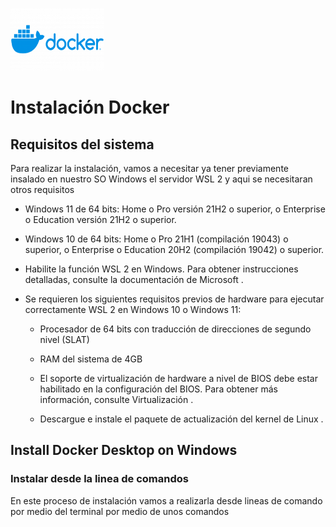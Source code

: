 <img src=Img/logo.png width="150" height="100"> <h1> **Instalación Docker** </h1>
<h2> 
    Requisitos del sistema
</h2>

Para realizar la instalación, vamos a necesitar ya tener previamente insalado en nuestro SO Windows el servidor WSL 2 y aqui se necesitaran otros requisitos

* Windows 11 de 64 bits: Home o Pro versión 21H2 o superior, o Enterprise o Education versión 21H2 o superior.

* Windows 10 de 64 bits: Home o Pro 21H1 (compilación 19043) o superior, o Enterprise o Education 20H2 (compilación 19042) o superior.

* Habilite la función WSL 2 en Windows. Para obtener instrucciones detalladas, consulte la documentación de Microsoft .

* Se requieren los siguientes requisitos previos de hardware para ejecutar correctamente WSL 2 en Windows 10 o Windows 11:

    * Procesador de 64 bits con traducción de direcciones de segundo nivel (SLAT) 

    * RAM del sistema de 4GB

    * El soporte de virtualización de hardware a nivel de BIOS debe estar habilitado en la configuración del BIOS. Para obtener más información, consulte Virtualización .

    * Descargue e instale el paquete de actualización del kernel de Linux .

<h2> Install Docker Desktop on Windows </h2>

<h3> Instalar desde la linea de comandos </h3>
En este proceso de instalación vamos a realizarla desde lineas de comando por medio del terminal por medio de unos comandos 